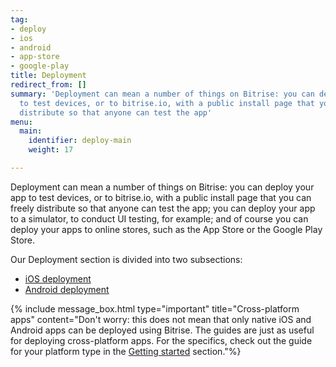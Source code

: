 ```yaml
---
tag:
- deploy
- ios
- android
- app-store
- google-play
title: Deployment
redirect_from: []
summary: 'Deployment can mean a number of things on Bitrise: you can deploy your app
  to test devices, or to bitrise.io, with a public install page that you can freely
  distribute so that anyone can test the app'
menu:
  main:
    identifier: deploy-main
    weight: 17

---
```

Deployment can mean a number of things on Bitrise: you can deploy your app to test devices, or to bitrise.io, with a public install page that you can freely distribute so that anyone can test the app; you can deploy your app to a simulator, to conduct UI testing, for example; and of course you can deploy your apps to online stores, such as the App Store or the Google Play Store.

Our Deployment section is divided into two subsections:

* [iOS deployment](/deploy/ios-deploy/ios-deploy-index/)
* [Android deployment](/deploy/android-deploy/android-deployment-index/)

{% include message_box.html type="important" title="Cross-platform apps" content="Don't worry: this does not mean that only native iOS and Android apps can be deployed using Bitrise. The guides are just as useful for deploying cross-platform apps. For the specifics, check out the guide for your platform type in the [Getting started](/getting-started/index/) section."%}
